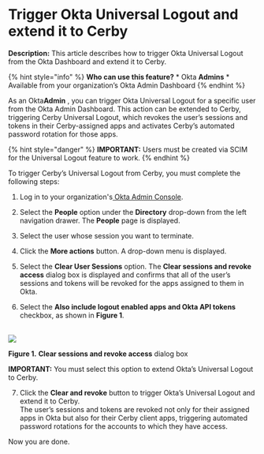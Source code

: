 # Trigger Okta Universal Logout and extend it to Cerby

**Description:** This article describes how to trigger Okta Universal Logout from the Okta Dashboard and extend it to Cerby.

{% hint style="info" %} **Who can use this feature?** * Okta **Admins** *
Available from your organization’s Okta Admin Dashboard {% endhint %}

As an Okta**Admin** , you can trigger Okta Universal Logout for a specific
user from the Okta Admin Dashboard. This action can be extended to Cerby,
triggering Cerby Universal Logout, which revokes the user’s sessions and
tokens in their Cerby-assigned apps and activates Cerby’s automated password
rotation for those apps.

{% hint style="danger" %} **IMPORTANT:** Users must be created via SCIM for
the Universal Logout feature to work. {% endhint %}

To trigger Cerby’s Universal Logout from Cerby, you must complete the
following steps:

  1. Log in to your organization's[ Okta Admin Console](https://developer.okta.com/login/).

  2. Select the **People** option under the **Directory** drop-down from the left navigation drawer. The **People** page is displayed.

  3. Select the user whose session you want to terminate.

  4. Click the **More actions** button. A drop-down menu is displayed.

  5. Select the **Clear User Sessions** option. The **Clear sessions and revoke access** dialog box is displayed and confirms that all of the user’s sessions and tokens will be revoked for the apps assigned to them in Okta.

  6. Select the **Also include logout enabled apps and Okta API tokens** checkbox, as shown in **Figure 1**.   
​

![](gitbook/imagesScreenshot+2025-01-31+at+4_19_13%E2%80%AFp_m_.png)

  
​**Figure 1.** **Clear sessions and revoke access** dialog box

**IMPORTANT:** You must select this option to extend Okta’s Universal Logout
to Cerby.

  7. Click the **Clear and revoke** button to trigger Okta’s Universal Logout and extend it to Cerby.   
The user’s sessions and tokens are revoked not only for their assigned apps in
Okta but also for their Cerby client apps, triggering automated password
rotations for the accounts to which they have access.

Now you are done.


